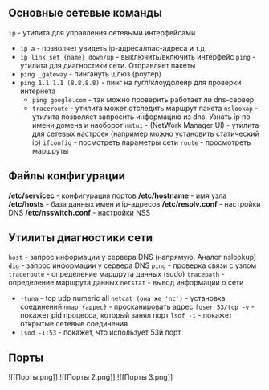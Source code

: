 ## Основные сетевые команды
`ip` - утилита для управления сетевыми интерфейсами
- `ip a` - позволяет увидеть ip-адреса/mac-адреса и т.д.
- `ip link set {name} down/up` - выключить/включить интерфейс
`ping` - утилита для диагностики сети. Отправляет пакеты
- `ping _gateway` - пингануть шлюз (роутер)
- `ping 1.1.1.1 (8.8.8.8)` - пинг на гугл/клоудфлейр для проверки интернета
	- `ping google.com` - так можно проверить работает ли dns-сервер
	- `traceroute` - утилита может отследить маршрут пакета
`nslookap` - утилита позволяет запросить информацию из dns. Узнать ip по имени домена и наоборот
`nmtui` - (NetWork Manager UI) - утилита для сетевых настроек (например можно установить статический ip)
`ifconfig` - посмотреть параметры сети
`route` - просмотреть маршруты

## Файлы конфигурации
**/etc/servicec** - конфигурация портов
**/etc/hostname** - имя узла
**/etc/hosts** - база данных имен и ip-адресов
**/etc/resolv.conf** - настройки DNS
**/etc/nsswitch.conf** - настройки NSS

## Утилиты диагностики сети
`host` - запрос информации у сервера DNS (напрямую. Аналог nslookup) 
`dig` - запрос информации у сервера DNS
`ping` - проверка связи с узлом
`traceroute` - определение маршрута данных (sudo)
`tracepath` - определение маршрута данных
`netstat` - вывод информации о сети
- `-tuna` - tcp udp numeric all
`netcat (она же 'nc')` - установка соединений
`nmap {адрес}` - просканировать адрес
`fuser 53/tcp -v` - покажет pid процесса, который занял порт
`lsof -i` - покажет открытые сетевые соединения
- `lsod -i:53` - покажет, что использует 53й порт


## Порты
![[Порты.png]]
![[Порты 2.png]]
![[Порты 3.png]]
